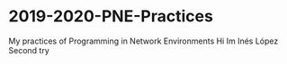 # 2019-2020-PNE-Practices
My practices of Programming in Network Environments 
Hi Im Inés López 
Second try 